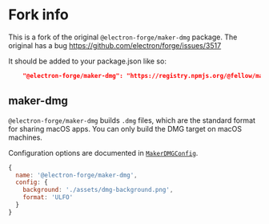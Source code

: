 # Fork info
This is a fork of the original `@electron-forge/maker-dmg` package.
The original has a bug https://github.com/electron/forge/issues/3517

It should be added to your package.json like so:
```json
    "@electron-forge/maker-dmg": "https://registry.npmjs.org/@fellow/maker-dmg/-/maker-dmg-7.4.0.tgz",
```

## maker-dmg

`@electron-forge/maker-dmg` builds `.dmg` files, which are the standard format for sharing macOS apps. You can only build the DMG target on macOS machines.

Configuration options are documented in [`MakerDMGConfig`](https://js.electronforge.io/interfaces/_electron_forge_maker_dmg.MakerDMGConfig.html).

```javascript
{
  name: '@electron-forge/maker-dmg',
  config: {
    background: './assets/dmg-background.png',
    format: 'ULFO'
  }
}
```
